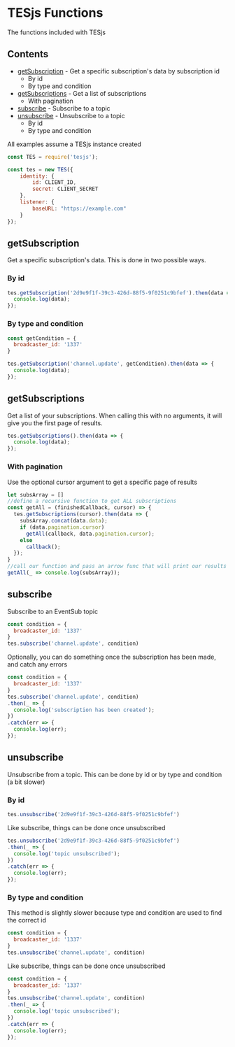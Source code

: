 # TESjs Functions
The functions included with TESjs

## Contents
- [getSubscription](#getsubscription) - Get a specific subscription's data by subscription id
  - By id
  - By type and condition
- [getSubscriptions](#getsubscriptions) - Get a list of subscriptions
  - With pagination
- [subscribe](#subscribe) - Subscribe to a topic
- [unsubscribe](#unsubscribe) - Unsubscribe to a topic
  - By id
  - By type and condition
  
All examples assume a TESjs instance created
```js
const TES = require('tesjs');

const tes = new TES({
    identity: {
        id: CLIENT_ID,
        secret: CLIENT_SECRET
    },
    listener: {
        baseURL: "https://example.com"
    }
});
```

## getSubscription
Get a specific subscription's data.  This is done in two possible ways.
### By id
```js
tes.getSubscription('2d9e9f1f-39c3-426d-88f5-9f0251c9bfef').then(data => {
  console.log(data);
});
```
### By type and condition
```js
const getCondition = {
  broadcaster_id: '1337'
}

tes.getSubscription('channel.update', getCondition).then(data => {
  console.log(data);
});
```

## getSubscriptions
Get a list of your subscriptions.  When calling this with no arguments, it will give you the first page of results.
```js
tes.getSubscriptions().then(data => {
  console.log(data);
});
```
### With pagination
Use the optional cursor argument to get a specific page of results
```js
let subsArray = []
//define a recursive function to get ALL subscriptions
const getAll = (finishedCallback, cursor) => {
  tes.getSubscriptions(cursor).then(data => {
    subsArray.concat(data.data);
    if (data.pagination.cursor)
      getAll(callback, data.pagination.cursor);
    else
      callback();
  });
}
//call our function and pass an arrow func that will print our results
getAll(_ => console.log(subsArray));
```

## subscribe
Subscribe to an EventSub topic
```js
const condition = {
  broadcaster_id: '1337'
}
tes.subscribe('channel.update', condition)
```
Optionally, you can do something once the subscription has been made, and catch any errors
```js
const condition = {
  broadcaster_id: '1337'
}
tes.subscribe('channel.update', condition)
.then(_ => {
  console.log('subscription has been created');
})
.catch(err => {
  console.log(err);
});
```
## unsubscribe
Unsubscribe from a topic.  This can be done by id or by type and condition (a bit slower)
### By id
```js
tes.unsubscribe('2d9e9f1f-39c3-426d-88f5-9f0251c9bfef')
```
Like subscribe, things can be done once unsubscribed
```js
tes.unsubscribe('2d9e9f1f-39c3-426d-88f5-9f0251c9bfef')
.then(_ => {
  console.log('topic unsubscribed');
})
.catch(err => {
  console.log(err);
});
```
### By type and condition
This method is slightly slower because type and condition are used to find the correct id
```js
const condition = {
  broadcaster_id: '1337'
}
tes.unsubscribe('channel.update', condition)
```
Like subscribe, things can be done once unsubscribed
```js
const condition = {
  broadcaster_id: '1337'
}
tes.unsubscribe('channel.update', condition)
.then(_ => {
  console.log('topic unsubscribed');
})
.catch(err => {
  console.log(err);
});
```
